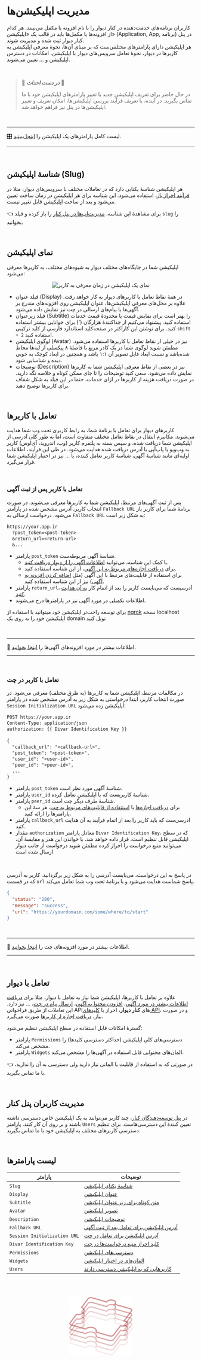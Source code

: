 <br><br>

# مدیریت اپلیکیشن‌ها
کاربران برنامه‌های خدمت‌دهنده در کنار دیوار را با نام افزونه یا مکمل می‌بینند. هر کدام از افزونه‌ها یا مکمل‌ها باید در قالب یک «اپلیکیشن» (Application, App, برنامه) در پنل کنار دیوار ثبت شده و مدیریت شوند.\
هر اپلیکیشن دارای پارامترهای مختلفی‌ست که بر مبنای آن‌ها، نحوهٔ معرفی اپلیکیشن به کاربرها در دیوار، نحوهٔ تعامل سرویس‌های دیوار با اپلیکیشن، امکانات در دسترس اپلیکیشن و ... تعیین می‌شوند.

<br>

> 🚧 ***در دست احداث*** 🚧
>
> در حال حاضر برای تعریف اپلیکیشن جدید یا تغییر پارامترهای اپلیکیشن خود با ما تماس بگیرید. در آینده، با تعریف فرآیند بررسی اپلیکیشن‌ها، امکان تعریف و تغییر اپلیکیشن‌ها در پنل نیز فراهم خواهد شد. 

<br>

---

🎛️ لیست کامل پارامترهای یک اپلیکیشن را [اینجا ببینید][لیست].

---

<br>

## شناسهٔ اپلیکیشن (Slug)

هر اپلیکیشن شناسهٔ یکتایی دارد که در تعاملات مختلف با سرویس‌های دیوار، مثلا در [فرآیند احراز باز][راهنما » احراز باز]، استفاده می‌شود. این شناسه برای هر اپلیکیشن در زمان ساخت تعیین می‌شود و بعد از ساخت اپلیکیشن قابل تغییر نیست.

👈 برای مشاهدهٔ این شناسه، [مدیریت‌اپ‌ها در پنل کنار][پنل کنار » اپ‌ها] را باز کرده و فیلد `slug` را بخوانید.

<br>

## نمای اپلیکیشن
اپلیکیشن شما در جایگاه‌های مختلف دیوار به شیوه‌های مختلف، به کاربرها معرفی می‌شود: 

<div align="center">
  
![نمای یک اپلیکیشن در زمان معرفی به کاربر](/img/app-in-list.png)

</div>

- فیلد عنوان (Display) در همهٔ نقاط تعامل با کاربرهای دیوار به کار خواهد رفت. علاوه بر محل‌های معرفی اپلیکیشن‌ها، عنوان اپلیکیشن روی افزونه‌های مندرج بر آگهی‌ها یا پیام‌های ارسالی در چت نیز نمایش داده می‌شود.
- فیلد زیرعنوان (Subtitle) را بهتر است برای نمایش قیمت یا محدودهٔ قیمت خدمات استفاده کنید. پیشنهاد می‌کنیم از جداکنندهٔ هزارگان (٬) برای خوانایی بیشتر استفاده کنید. برای نوشتن این کاراکتر در صفحه‌کلید استاندارد فارسی از  کلید ترکیبی `shift + 2` استفاده کنید.
- لوگوی اپلیکیشن (Avatar) نیز در خیلی از نقاط تعامل با کاربرها استفاده می‌شود. مطمئن شوید لوگوی شما در یک کادر مربع با فاصلهٔ ۸ پیکسلی از لبه‌ها محاط شده‌باشد و نسبت ابعاد فایل تصویر آن ۱:۱ باشد و همچنین در ابعاد کوچک به خوبی دیده و شناسایی شود.
- توضیحات (Description) نیز در بعضی از نقاط معرفی اپلیکیشن شما به کاربرها نمایش داده می‌شود. سعی کنید توضیحات را تا جای ممکن کوتاه و خلاصه نگه دارید. در صورت دریافت هزینه از کاربرها در ازای خدمات، حتما در این فیلد به شکل شفاف برای کاربرها توضیح دهید. 

<br>

## تعامل با کاربرها
کاربرهای دیوار برای تعامل با برنامهٔ شما، به رابط کاربری تحت وب شما هدایت می‌شوند. مکانیزم انتقال در نقاط تعامل مختلف متفاوت است، اما به طور کلی آدرسی از اپلیکیشن شما دریافت شده، و سپس بسته به پلتفرم کاربر (وب، اندروید، آی‌اوس) کاربر به وب‌ویو یا پاپ‌آپی با آدرس دریافت شده هدایت می‌شود. در طی این فرآیند، اطلاعات اولیه‌ای مانند شناسهٔ آگهی، شناسهٔ کاربر تعامل کننده، یا ... نیز در اختیار اپلیکیشن شما قرار می‌گیرد.

<br>

### تعامل با کاربر پس از ثبت آگهی
پس از ثبت آگهی‌های مرتبط، اپلیکیشن شما به کاربرها معرفی می‌شوند. در صورت انتخاب کاربر، آدرس مشخص شده در پارامتر `Fallback URL` برنامهٔ شما برای کاربر باز می‌شود. درخواست ارسالی به `Fallback URL` به شکل زیر است:

```url
https://your.app.ir
  ?post_token=<post-token>
  &return_url=<return-url>  
  &...
```
- پارامتر `post_token` شناسهٔ آگهی مربوطه‌ست.
  - با کمک این شناسه، می‌توانید [اطلاعات آگهی را از دیوار دریافت کنید][راهنما » اطلاعات آگهی].
  - برای [دریافت اجازه‌های مربوط به این آگهی][راهنما » احراز باز]، از این شناسه استفاده کنید.
  - برای استفاده از قابلیت‌های مرتبط با این آگهی (مثل [اضافه کردن افزونه به آگهی][راهنما » ساخت افزونه]) نیز از این شناسه استفاده کنید.
- پارامتر `return_url`، آدرسیست که می‌بایست کاربر را بعد از اتمام کار [به آن هدایت کنید][راهنما » بازگشت کاربر].
- اطلاعات تکمیلی در مورد آگهی نیز در پارامترها درج می‌شوند.

برای توسعه راحت‌تر اپلیکیشن خود میتوانید با استفاده از [ngrok][ngrok] نسخه localhost اپلیکیشن خود را به روی یک domain تونل کنید

<br>

---

📖 اطلاعات بیشتر در مورد افزونه‌های آگهی‌ها را [اینجا بخوانید][راهنما » افزونه‌ها]. 

---

<br>

### تعامل با کاربر در چت
در مکالمات مرتبط، اپلیکیشن شما به کاربرها (به طرق مختلف) معرفی می‌شود. در صورت انتخاب کاربر، ابتدا درخواستی به شکل زیر به آدرس مشخص شده در پارامتر `Session Initialization URL` اپلیکیشن زده می‌شود:

```http
POST https://your.app.ir
Content-Type: application/json
authorization: {{ Divar Identification Key }}

{
  "callback_url": "<callback-url>",
  "post_token": "<post-token>",
  "user_id": "<user-id>",
  "peer_id": "<peer-id>",
  ...
}
```
- پارامتر `post_token` شناسهٔ آگهی‌ مورد نظر است.
- پارامتر `user_id` شناسهٔ کاربریست که با اپلیکیشن تعامل کرده.
- پارامتر `peer_id` شناسهٔ طرف دیگر چت است.
  - برای [دریافت اجازه‌ها][راهنما » احراز باز] یا [استتفاده از قابلیت‌های مربوط به چت][راهنما » چت]، هر سهٔ این پارامترها را ارائه کنید. 
- پارامتر `callback_url` ادرسی‌ست که باید کاربر را بعد از اتمام فرآیند به آن هدایت کنید.
- مقدار `authorization` معادل پارامتر `Divar Identification Key`، که در سطح اپلیکیشن قابل تنظیم است، قرار داده خواهد شد. با خواندن این هدر و مقایسهٔ آن، می‌توانید منبع درخواست را احراز کرده مطمئن شوید درخواست از جانب دیوار ارسال شده است. 


<br>

در پاسخ به این درخواست، می‌بایست آدرسی را به شکل زیر برگردانید. کاربر به أدرسی که در قسمت `url` پاسخ شماست هدایت می‌شود و با برنامهٔ تحت وب شما تعامل می‌کند.

```JSON
{
  "status": "200",
  "message": "success",
  "url": "https://yourdomain.com/some/where/to/start"
}
```

<br>

---

📖 اطلاعات بیشتر در مورد افزونه‌های چت را [اینجا بخوانید][راهنما » چت]. 

---

<br>

## تعامل با دیوار

علاوه بر تعامل با کاربرها، اپلیکیشن شما نیاز به تعامل با دیوار، مثلا برای [دریافت اطلاعات بیشتر در مورد آگهی][راهنما » اطلاعات آگهی]، [افزودن محتوا به آگهی][راهنما » ساخت افزونه]، [ارسال پیام در چت][راهنما »‌ ارسال پیام]، ... نیز دارد. این تعاملات از طریق فراخوانی APIهای **کنار دیوار**، احراز با [کلیدهای API][راهنما » کلیدها]، و در صورت نیاز، [دریافت اجازه از کاربرها][راهنما » احراز باز] صورت می‌گیرد.

گسترهٔ امکانات قابل استفاده در سطح اپلیکیشن تنظیم می‌شود:
- پارامتر `Permissions` دسترسی‌های کلی اپلیکیشن (حداکثر دسترسی کلیدها) را مشخص می‌کند.
- پارامتر `Widgets` المان‌های محتوایی قابل استفاده در آگهی‌ها را مشخص می‌کند.

👈 در صورتی که به استفاده از قابلیت یا المانی نیاز دارید ولی دسترسی به آن را ندارید، با ما تماس بگیرید.

<br>

## مدیریت کاربران پنل کنار

در [پنل توسعه‌دهندگان کنار][پنل کنار]، چند کاربر می‌توانند به یک اپلیکیشن خاص دسترسی داشته باشند و بر روی آن کار کنند. پارامتر `Users` تعیین کنندهٔ این دسترسی‌هاست. برای تنظیم دسترسی کاربرهای مختلف به اپلیکیشن خود با ما تماس بگیرید.

<br>

## لیست پارامترها

<div align="right">

| پارامتر | توضیحات |
| - | - |
| `Slug` | [شناسهٔ یکتای اپلیکیشن][شناسه] |
| `Display` | [عنوان اپلیکیشن][نما] |
| `Subtitle` | [متن کوتاه برای زیر عنوان اپلیکیشن][نما] |
| `Avatar` | [تصویر اپلیکیشن][نما] |
| `Description` | [توضیحات اپلیکیشن][نما] |
| `Fallback URL` | [آدرس اپلیکیشن برای تعامل بعد از ثبت آگهی][آگهی] |
| `Session Initialization URL` | [آدرس اپلیکیشن برای تعامل در چت][چت] |
| `Divar Identification Key` | [کلید احراز منبع درخواست‌ها در چت][چت] |
| `Permissions` | [‌دسترسی‌های اپلیکیشن][دیوار] |
| `Widgets` | [‌المان‌های در اختیار اپلیکیشن][دیوار] |
| `Users` | [‌کاربرهایی که به اپلیکیشن دسترسی دارند][کاربرها] |


</div>

[راهنما » احراز باز]: /oauth
[پنل کنار » اپ‌ها]: https://kenar.divar.ir/admin/info/apps
[راهنما » اطلاعات آگهی]: /finder/get_post.md 
[راهنما » ساخت افزونه]: /addons/approved_addon.md
[راهنما » افزونه‌ها]: /addons
[راهنما » بازگشت کاربر]: /misc
[آگهی]: #تعامل-با-کاربر-پس-از-ثبت-آگهی
[راهنما » چت]: /chat
[راهنما »‌ ارسال پیام]: /chat/send_message.md
[راهنما » کلیدها]: /management/api-keys.md
[پنل کنار]: https://kenar.divar.ir/admin
[شناسه]: #شناسهی-اپلیکیشن-slug
[نما]: #نمای-اپلیکیشن
[چت]: #تعامل-با-کاربر-در-چت
[دیوار]: #تعامل-با-دیوار
[کاربرها]: #مدیریت-کاربرها
[لیست]: #لیست-پارامترها
[ngrok]: https://dashboard.ngrok.com/get-started/setup/linux

<br><br>

<div align="center">

<img src="/img/wire-puzzle.svg" height="156px"/>

</div>

<br><br>
